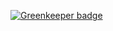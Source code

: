 
[![Greenkeeper badge](https://badges.greenkeeper.io/pkey/node-boilerplate.svg)](https://greenkeeper.io/)
